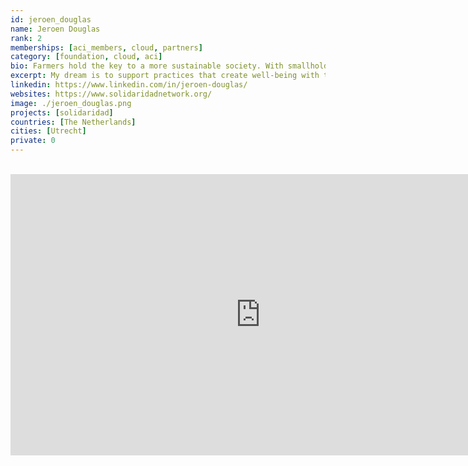 ```yaml
---
id: jeroen_douglas
name: Jeroen Douglas
rank: 2
memberships: [aci_members, cloud, partners]
category: [foundation, cloud, aci]
bio: Farmers hold the key to a more sustainable society. With smallholder farmers and farm workers in the tropics and in relation to value chain partners, including retail and consumers, I'm seeking for a more equitable wealth distribution. More income and profits for farmers is needed. For many of them, their business case is still way too thin.There are ways out. Larger farm scale, more investments to forward integration, diversified production and trade. Once profitable, farmers can practice regenerative and climate smart agriculture. They can be the center of any healthy and sustainable food system, and ultimately can find access to high value ánd high impact markets. Both to international markets, as well as to local urban markets. Female entrepreneurs are gradually taking the lead in this transition. My dream is to support practices that create well-being with the poorest farmers and workers on our globe through smart and achievable solutions. These solutions will contribute to a transition towards a society in solidarity and operating within planetary bounderies.
excerpt: My dream is to support practices that create well-being with the poorest farmers and workers on our globe.
linkedin: https://www.linkedin.com/in/jeroen-douglas/
websites: https://www.solidaridadnetwork.org/
image: ./jeroen_douglas.png
projects: [solidaridad]
countries: [The Netherlands]
cities: [Utrecht]
private: 0
---
```


<BR>

<iframe src="https://player.vimeo.com/video/412688641" width="800" height="450" frameborder="0" allow="autoplay; fullscreen" allowfullscreen></iframe>

<BR>

